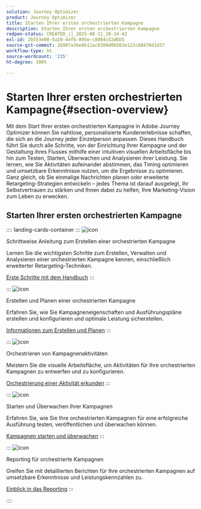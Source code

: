 ```yaml
---
solution: Journey Optimizer
product: Journey Optimizer
title: Starten Ihrer ersten orchestrierten Kampagne
description: Starten Ihrer ersten orchestrierten Kampagne
redpen-status: CREATED_||_2025-08-11_20-24-42
exl-id: 2b553e08-5a20-4efb-895e-c8984c52d6b5
source-git-commit: 2b907a3be8b11ac6308d0b563e122c88478d1d37
workflow-type: ht
source-wordcount: '235'
ht-degree: 100%

---
```


# Starten Ihrer ersten orchestrierten Kampagne{#section-overview}

Mit dem Start Ihrer ersten orchestrierten Kampagne in Adobe Journey Optimizer können Sie nahtlose, personalisierte Kundenerlebnisse schaffen, die sich an die Journey jeder Einzelperson anpassen. Dieses Handbuch führt Sie durch alle Schritte, von der Einrichtung Ihrer Kampagne und der Gestaltung ihres Flusses mithilfe einer intuitiven visuellen Arbeitsfläche bis hin zum Testen, Starten, Überwachen und Analysieren ihrer Leistung. Sie lernen, wie Sie Aktivitäten aufeinander abstimmen, das Timing optimieren und umsetzbare Erkenntnisse nutzen, um die Ergebnisse zu optimieren. Ganz gleich, ob Sie einmalige Nachrichten planen oder erweiterte Retargeting-Strategien entwickeln – jedes Thema ist darauf ausgelegt, Ihr Selbstvertrauen zu stärken und Ihnen dabei zu helfen, Ihre Marketing-Vision zum Leben zu erwecken.

## Starten Ihrer ersten orchestrierten Kampagne

:::: landing-cards-container
:::
![icon](https://cdn.experienceleague.adobe.com/icons/circle-play.svg)

Schrittweise Anleitung zum Erstellen einer orchestrierten Kampagne

Lernen Sie die wichtigsten Schritte zum Erstellen, Verwalten und Analysieren einer orchestrierten Kampagne kennen, einschließlich erweiterter Retargeting-Techniken.

[Erste Schritte mit dem Handbuch](../using/orchestrated/gs-campaign-creation.md)
:::

:::
![icon](https://cdn.experienceleague.adobe.com/icons/list-check.svg)

Erstellen und Planen einer orchestrierten Kampagne

Erfahren Sie, wie Sie Kampagneneigenschaften und Ausführungspläne erstellen und konfigurieren und optimale Leistung sicherstellen.

[Informationen zum Erstellen und Planen](../using/orchestrated/create-orchestrated-campaign.md)
:::

:::
![icon](https://cdn.experienceleague.adobe.com/icons/code-branch.svg)

Orchestrieren von Kampagnenaktivitäten

Meistern Sie die visuelle Arbeitsfläche, um Aktivitäten für Ihre orchestrierten Kampagnen zu entwerfen und zu konfigurieren.

[Orchestrierung einer Aktivität erkunden](../using/orchestrated/orchestrate-activities.md)
:::

:::
![icon](https://cdn.experienceleague.adobe.com/icons/gear.svg)

Starten und Überwachen Ihrer Kampagnen

Erfahren Sie, wie Sie Ihre orchestrierten Kampagnen für eine erfolgreiche Ausführung testen, veröffentlichen und überwachen können.

[Kampagnen starten und überwachen](../using/orchestrated/start-monitor-campaigns.md)
:::

:::
![icon](https://cdn.experienceleague.adobe.com/icons/chart-line.svg)

Reporting für orchestrierte Kampagnen

Greifen Sie mit detaillierten Berichten für Ihre orchestrierten Kampagnen auf umsetzbare Erkenntnisse und Leistungskennzahlen zu.

[Einblick in das Reporting](../using/orchestrated/reporting-campaigns.md)
:::

::::
